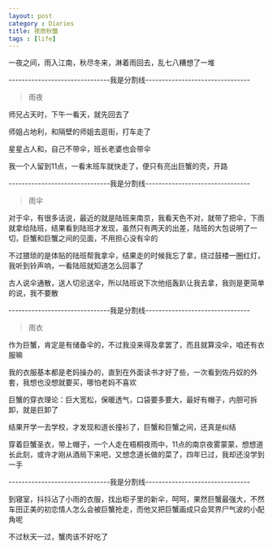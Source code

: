 ```yaml
---
layout: post
category : Diaries
title: 夜雨秋蟹
tags : [life]
---
```



一夜之间，雨入江南，秋尽冬来，淋着雨回去，乱七八糟想了一堆

 

 

-------------------------------我是分割线--------------------------------

 

> 雨夜

 

师兄占天时，下午一看天，就先回去了

师姐占地利，和隔壁的师姐去逛街，打车走了

星星占人和，自己不带伞，班长老婆也会带伞

 

我一个人留到11点，一看末班车就快走了，便只有亮出巨蟹的壳，开路

 

-------------------------------我是分割线--------------------------------

 

> 雨伞

 

对于伞，有很多话说，最近的就是陆班来南京，我看天色不对，就带了把伞，下雨就拿给陆班，结果看到陆班才发现，虽然只有两天的出差，陆班的大包说明了一切，巨蟹和巨蟹之间的见面，不用担心没有伞的

 

不过猥琐的是体贴的陆班帮我拿伞，结果走的时候我忘了拿，绕过鼓楼一圈红灯，我听到铃声响，一看陆班就知道怎么回事了

 

古人说伞通散，送人切忌送伞，所以陆班说下次他组轰趴让我去拿，我则是更简单的说，我不要散

 

-------------------------------我是分割线--------------------------------

 

> 雨衣

 

作为巨蟹，肯定是有储备伞的，不过我没来得及拿罢了，而且就算没伞，咱还有衣服嘛

 

我的衣服基本都是老妈操办的，直到在外面读书才好了些，一次看到佐丹奴的外套，我想也没想就要买，哪怕老妈不喜欢

 

巨蟹的穿衣理论：巨大宽松，保暖透气，口袋要多要大，最好有帽子，内胆可拆卸，就是巨卸了

 

结果开学一去学校，才发现和道长撞衫了，巨蟹和巨蟹之间，还真是纠结

 

穿着巨蟹圣衣，带上帽子，一个人走在梧桐夜雨中，11点的南京夜雾蒙蒙，想想道长此刻，或许才刚从酒局下来吧，又想念道长做的菜了，四年已过，我却还没学到一手

 

-------------------------------我是分割线--------------------------------
 

到寝室，抖抖沾了小雨的衣服，找出柜子里的新伞，呵呵，果然巨蟹最强大，不然车田正美的初恋情人怎么会被巨蟹抢走，而他又把巨蟹画成只会冥界尸气波的小配角呢

 

不过秋天一过，蟹肉该不好吃了